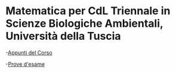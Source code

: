 # Matematica per CdL Triennale in Scienze Biologiche Ambientali, Università della Tuscia
-[Appunti del Corso](notes.md)

-[Prove d'esame](prove.md)
